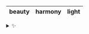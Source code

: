 | beauty | harmony | light |
| :----: | :-----: | :---: |

<details>
  <summary>✨</summary>
  These words are chosen at random each day. New words will appear here tomorrow morning.
</details>